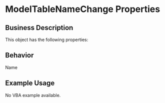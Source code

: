 # ModelTableNameChange Properties

## Business Description
This object has the following properties:

## Behavior
Name

## Example Usage
No VBA example available.